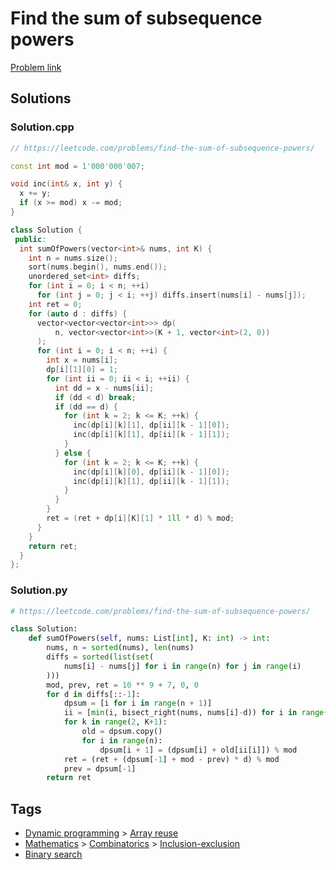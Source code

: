 # Find the sum of subsequence powers

[Problem link](https://leetcode.com/problems/find-the-sum-of-subsequence-powers/)

## Solutions


### Solution.cpp
```cpp
// https://leetcode.com/problems/find-the-sum-of-subsequence-powers/

const int mod = 1'000'000'007;

void inc(int& x, int y) {
  x += y;
  if (x >= mod) x -= mod;
}

class Solution {
 public:
  int sumOfPowers(vector<int>& nums, int K) {
    int n = nums.size();
    sort(nums.begin(), nums.end());
    unordered_set<int> diffs;
    for (int i = 0; i < n; ++i)
      for (int j = 0; j < i; ++j) diffs.insert(nums[i] - nums[j]);
    int ret = 0;
    for (auto d : diffs) {
      vector<vector<vector<int>>> dp(
          n, vector<vector<int>>(K + 1, vector<int>(2, 0))
      );
      for (int i = 0; i < n; ++i) {
        int x = nums[i];
        dp[i][1][0] = 1;
        for (int ii = 0; ii < i; ++ii) {
          int dd = x - nums[ii];
          if (dd < d) break;
          if (dd == d) {
            for (int k = 2; k <= K; ++k) {
              inc(dp[i][k][1], dp[ii][k - 1][0]);
              inc(dp[i][k][1], dp[ii][k - 1][1]);
            }
          } else {
            for (int k = 2; k <= K; ++k) {
              inc(dp[i][k][0], dp[ii][k - 1][0]);
              inc(dp[i][k][1], dp[ii][k - 1][1]);
            }
          }
        }
        ret = (ret + dp[i][K][1] * 1ll * d) % mod;
      }
    }
    return ret;
  }
};
```
### Solution.py
```py
# https://leetcode.com/problems/find-the-sum-of-subsequence-powers/

class Solution:
    def sumOfPowers(self, nums: List[int], K: int) -> int:
        nums, n = sorted(nums), len(nums)
        diffs = sorted(list(set(
            nums[i] - nums[j] for i in range(n) for j in range(i)
        )))
        mod, prev, ret = 10 ** 9 + 7, 0, 0
        for d in diffs[::-1]:
            dpsum = [i for i in range(n + 1)]
            ii = [min(i, bisect_right(nums, nums[i]-d)) for i in range(n)]
            for k in range(2, K+1):
                old = dpsum.copy()
                for i in range(n):
                    dpsum[i + 1] = (dpsum[i] + old[ii[i]]) % mod
            ret = (ret + (dpsum[-1] + mod - prev) * d) % mod
            prev = dpsum[-1]
        return ret
```
## Tags

* [Dynamic programming](/Collections/dynamic-programming.md#dynamic-programming) > [Array reuse](/Collections/dynamic-programming.md#array-reuse)
* [Mathematics](/Collections/mathematics.md#mathematics) > [Combinatorics](/Collections/mathematics.md#combinatorics) > [Inclusion-exclusion](/Collections/mathematics.md#inclusion-exclusion)
* [Binary search](/Collections/binary-search.md#binary-search)
